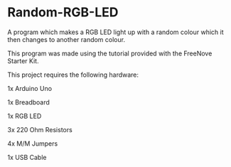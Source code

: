 # Random-RGB-LED
A program which makes a RGB LED light up with a random colour which it then changes to another random colour.

This program was made using the tutorial provided with the FreeNove Starter Kit.

This project requires the following hardware:

1x Arduino Uno

1x Breadboard

1x RGB LED

3x 220 Ohm Resistors

4x M/M Jumpers

1x USB Cable

